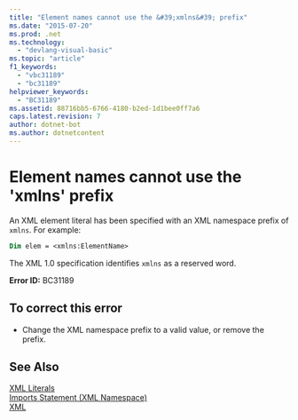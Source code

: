 ```yaml
---
title: "Element names cannot use the &#39;xmlns&#39; prefix"
ms.date: "2015-07-20"
ms.prod: .net
ms.technology: 
  - "devlang-visual-basic"
ms.topic: "article"
f1_keywords: 
  - "vbc31189"
  - "bc31189"
helpviewer_keywords: 
  - "BC31189"
ms.assetid: 88716bb5-6766-4180-b2ed-1d1bee0ff7a6
caps.latest.revision: 7
author: dotnet-bot
ms.author: dotnetcontent
---
```

# Element names cannot use the &#39;xmlns&#39; prefix
An XML element literal has been specified with an XML namespace prefix of `xmlns`. For example:  
  
```vb  
Dim elem = <xmlns:ElementName>  
```  
  
 The XML 1.0 specification identifies `xmlns` as a reserved word.  
  
 **Error ID:** BC31189  
  
## To correct this error  
  
-   Change the XML namespace prefix to a valid value, or remove the prefix.  
  
## See Also  
 [XML Literals](../../visual-basic/language-reference/xml-literals/index.md)   
 [Imports Statement (XML Namespace)](../../visual-basic/language-reference/statements/imports-statement-xml-namespace.md)   
 [XML](../../visual-basic/programming-guide/language-features/xml/index.md)
